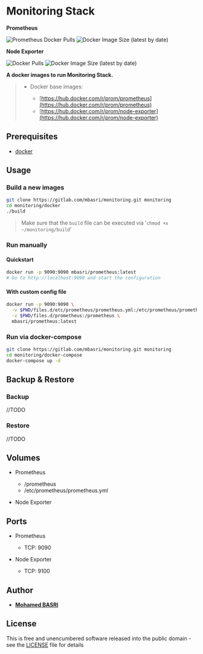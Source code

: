 # Monitoring Stack

**Prometheus**

![Prometheus Docker Pulls](https://img.shields.io/docker/pulls/mbasri/prometheus.svg)
![Docker Image Size (latest by date)](https://img.shields.io/docker/image-size/mbasri/prometheus)

**Node Exporter**

![Docker Pulls](https://img.shields.io/docker/pulls/mbasri/node-exporter.svg)
![Docker Image Size (latest by date)](https://img.shields.io/docker/image-size/mbasri/node-exporter)

**A docker images to run Monitoring Stack.**

> * Docker base images:
>
>   * [https://hub.docker.com/r/prom/prometheus](https://hub.docker.com/r/prom/prometheus)
>   * [https://hub.docker.com/r/prom/node-exporter](https://hub.docker.com/r/prom/node-exporter)

## Prerequisites

* [docker](https://www.google.com/search?q=how+to+install+docker)

## Usage

###  Build a new images

```bash
git clone https://gitlab.com/mbasri/monitoring.git monitoring
cd monitoring/docker
./build
```

> Make sure that the `build` file can be executed via '`chmod +x ~/monitoring/build`'

###  Run manually

#### Quickstart

```bash
docker run -p 9090:9090 mbasri/prometheus:latest
# Go to http://localhost:9090 and start the configuration
```

#### With custom config file

```bash
docker run -p 9090:9090 \
  -v $PWD/files.d/etc/prometheus/prometheus.yml:/etc/prometheus/prometheus.yml \
  -v $PWD/files.d/prometheus:/prometheus \
  mbasri/prometheus:latest
```

###  Run via docker-compose

```bash
git clone https://gitlab.com/mbasri/monitoring.git monitoring
cd monitoring/docker-compose
docker-compose up -d
```

## Backup & Restore

### Backup

//TODO

### Restore

//TODO

## Volumes

* Prometheus
  * /prometheus
  * /etc/prometheus/prometheus.yml

* Node Exporter

## Ports

* Prometheus
  * TCP: 9090

* Node Exporter
  * TCP: 9100

## Author

* [**Mohamed BASRI**](https://gitlab.com/mbasri)

## License

This is free and unencumbered software released into the public domain - see the [LICENSE](./LICENSE) file for details
